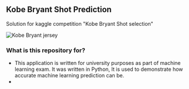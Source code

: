 

## Kobe Bryant Shot Prediction
Solution for kaggle competition "Kobe Bryant Shot selection"

![Kobe Bryant jersey](https://storage.googleapis.com/kaggle-competitions/kaggle/5185/logos/front_page.png) 

### What is this repository for? 

 - This application is written for university purposes as part of machine learning exam. It was written in Python, It is used to demonstrate how accurate machine learning prediction can be. 
 - 
<!--stackedit_data:
eyJoaXN0b3J5IjpbMTM3MDU1MzQzNl19
-->